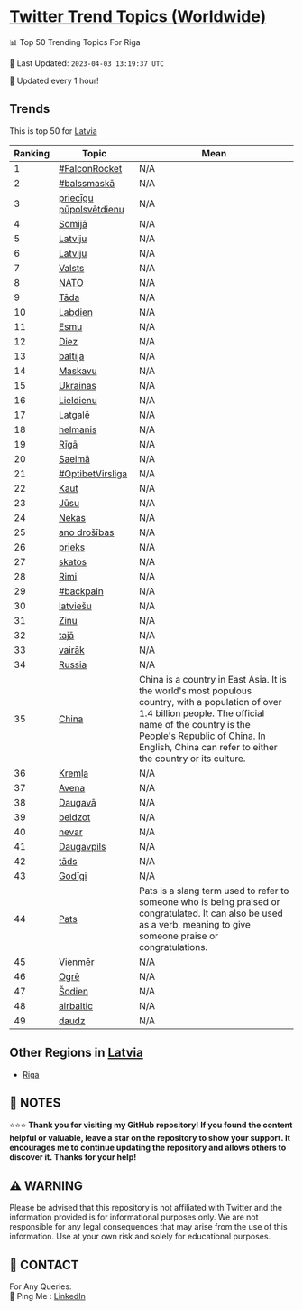 [Twitter Trend Topics (Worldwide)](https://github.com/ErcinDedeoglu/Twitter-Trend-Topics)
==========


📊 Top 50 Trending Topics For Riga

📆 Last Updated: `2023-04-03 13:19:37 UTC`

🔧 Updated every 1 hour!


## Trends

This is top 50 for [Latvia](</Latvia>)

| Ranking | Topic | Mean |
| ------- | ------------ | ------------ |
| 1 | [#FalconRocket](http://twitter.com/search?q=%23FalconRocket) | N/A |
| 2 | [#balssmaskā](http://twitter.com/search?q=%23balssmask%c4%81) | N/A |
| 3 | [priecīgu pūpolsvētdienu](http://twitter.com/search?q=priec%c4%abgu+p%c5%abpolsv%c4%93tdienu) | N/A |
| 4 | [Somijā](http://twitter.com/search?q=Somij%c4%81) | N/A |
| 5 | [Latviju](http://twitter.com/search?q=Latviju) | N/A |
| 6 | [Latviju](http://twitter.com/search?q=Latviju) | N/A |
| 7 | [Valsts](http://twitter.com/search?q=Valsts) | N/A |
| 8 | [NATO](http://twitter.com/search?q=NATO) | N/A |
| 9 | [Tāda](http://twitter.com/search?q=T%c4%81da) | N/A |
| 10 | [Labdien](http://twitter.com/search?q=Labdien) | N/A |
| 11 | [Esmu](http://twitter.com/search?q=Esmu) | N/A |
| 12 | [Diez](http://twitter.com/search?q=Diez) | N/A |
| 13 | [baltijā](http://twitter.com/search?q=baltij%c4%81) | N/A |
| 14 | [Maskavu](http://twitter.com/search?q=Maskavu) | N/A |
| 15 | [Ukrainas](http://twitter.com/search?q=Ukrainas) | N/A |
| 16 | [Lieldienu](http://twitter.com/search?q=Lieldienu) | N/A |
| 17 | [Latgalē](http://twitter.com/search?q=Latgal%c4%93) | N/A |
| 18 | [helmanis](http://twitter.com/search?q=helmanis) | N/A |
| 19 | [Rīgā](http://twitter.com/search?q=R%c4%abg%c4%81) | N/A |
| 20 | [Saeimā](http://twitter.com/search?q=Saeim%c4%81) | N/A |
| 21 | [#OptibetVirsliga](http://twitter.com/search?q=%23OptibetVirsliga) | N/A |
| 22 | [Kaut](http://twitter.com/search?q=Kaut) | N/A |
| 23 | [Jūsu](http://twitter.com/search?q=J%c5%absu) | N/A |
| 24 | [Nekas](http://twitter.com/search?q=Nekas) | N/A |
| 25 | [ano drošības](http://twitter.com/search?q=ano+dro%c5%a1%c4%abbas) | N/A |
| 26 | [prieks](http://twitter.com/search?q=prieks) | N/A |
| 27 | [skatos](http://twitter.com/search?q=skatos) | N/A |
| 28 | [Rimi](http://twitter.com/search?q=Rimi) | N/A |
| 29 | [#backpain](http://twitter.com/search?q=%23backpain) | N/A |
| 30 | [latviešu](http://twitter.com/search?q=latvie%c5%a1u) | N/A |
| 31 | [Zinu](http://twitter.com/search?q=Zinu) | N/A |
| 32 | [tajā](http://twitter.com/search?q=taj%c4%81) | N/A |
| 33 | [vairāk](http://twitter.com/search?q=vair%c4%81k) | N/A |
| 34 | [Russia](http://twitter.com/search?q=Russia) | N/A |
| 35 | [China](http://twitter.com/search?q=China) | China is a country in East Asia. It is the world's most populous country, with a population of over 1.4 billion people. The official name of the country is the People's Republic of China. In English, China can refer to either the country or its culture. |
| 36 | [Kremļa](http://twitter.com/search?q=Krem%c4%bca) | N/A |
| 37 | [Avena](http://twitter.com/search?q=Avena) | N/A |
| 38 | [Daugavā](http://twitter.com/search?q=Daugav%c4%81) | N/A |
| 39 | [beidzot](http://twitter.com/search?q=beidzot) | N/A |
| 40 | [nevar](http://twitter.com/search?q=nevar) | N/A |
| 41 | [Daugavpils](http://twitter.com/search?q=Daugavpils) | N/A |
| 42 | [tāds](http://twitter.com/search?q=t%c4%81ds) | N/A |
| 43 | [Godīgi](http://twitter.com/search?q=God%c4%abgi) | N/A |
| 44 | [Pats](http://twitter.com/search?q=Pats) | Pats is a slang term used to refer to someone who is being praised or congratulated. It can also be used as a verb, meaning to give someone praise or congratulations. |
| 45 | [Vienmēr](http://twitter.com/search?q=Vienm%c4%93r) | N/A |
| 46 | [Ogrē](http://twitter.com/search?q=Ogr%c4%93) | N/A |
| 47 | [Šodien](http://twitter.com/search?q=%c5%a0odien) | N/A |
| 48 | [airbaltic](http://twitter.com/search?q=airbaltic) | N/A |
| 49 | [daudz](http://twitter.com/search?q=daudz) | N/A |



## Other Regions in [Latvia](</Latvia>)

* [Riga](</Latvia/Riga.md>)



## 📝 NOTES

⭐⭐⭐ **Thank you for visiting my GitHub repository! If you found the content helpful or valuable, leave a star on the repository to show your support. It encourages me to continue updating the repository and allows others to discover it. Thanks for your help!**


## ⚠️ WARNING

Please be advised that this repository is not affiliated with Twitter and the information provided is for informational purposes only. We are not responsible for any legal consequences that may arise from the use of this information. Use at your own risk and solely for educational purposes.


## 📨 CONTACT

 For Any Queries:  
            🏓 Ping Me : [LinkedIn](https://www.linkedin.com/in/ercindedeoglu/)
